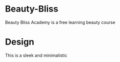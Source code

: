 # Beauty-Bliss

Beauty Bliss Academy is a free learning beauty course

# Design

This is a sleek and minimalistic 
